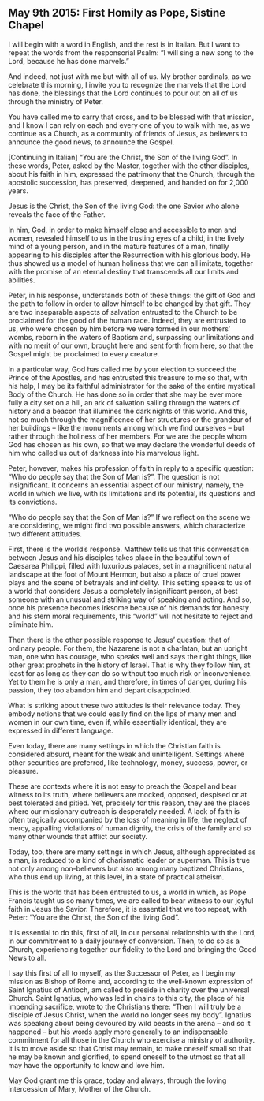 ## May 9th 2015: First Homily as Pope, Sistine Chapel

I will begin with a word in English, and the rest is in Italian. But I want to repeat the words from the responsorial Psalm: “I will sing a new song to the Lord, because he has done marvels.”

And indeed, not just with me but with all of us. My brother cardinals, as we celebrate this morning, I invite you to recognize the marvels that the Lord has done, the blessings that the Lord continues to pour out on all of us through the ministry of Peter.

You have called me to carry that cross, and to be blessed with that mission, and I know I can rely on each and every one of you to walk with me, as we continue as a Church, as a community of friends of Jesus, as believers to announce the good news, to announce the Gospel.

[Continuing in Italian] “You are the Christ, the Son of the living God”. In these words, Peter, asked by the Master, together with the other disciples, about his faith in him, expressed the patrimony that the Church, through the apostolic succession, has preserved, deepened, and handed on for 2,000 years.

Jesus is the Christ, the Son of the living God: the one Savior who alone reveals the face of the Father.

In him, God, in order to make himself close and accessible to men and women, revealed himself to us in the trusting eyes of a child, in the lively mind of a young person, and in the mature features of a man, finally appearing to his disciples after the Resurrection with his glorious body. He thus showed us a model of human holiness that we can all imitate, together with the promise of an eternal destiny that transcends all our limits and abilities.

Peter, in his response, understands both of these things: the gift of God and the path to follow in order to allow himself to be changed by that gift. They are two inseparable aspects of salvation entrusted to the Church to be proclaimed for the good of the human race. Indeed, they are entrusted to us, who were chosen by him before we were formed in our mothers’ wombs, reborn in the waters of Baptism and, surpassing our limitations and with no merit of our own, brought here and sent forth from here, so that the Gospel might be proclaimed to every creature.

In a particular way, God has called me by your election to succeed the Prince of the Apostles, and has entrusted this treasure to me so that, with his help, I may be its faithful administrator for the sake of the entire mystical Body of the Church. He has done so in order that she may be ever more fully a city set on a hill, an ark of salvation sailing through the waters of history and a beacon that illumines the dark nights of this world. And this, not so much through the magnificence of her structures or the grandeur of her buildings – like the monuments among which we find ourselves – but rather through the holiness of her members. For we are the people whom God has chosen as his own, so that we may declare the wonderful deeds of him who called us out of darkness into his marvelous light.

Peter, however, makes his profession of faith in reply to a specific question: “Who do people say that the Son of Man is?”. The question is not insignificant. It concerns an essential aspect of our ministry, namely, the world in which we live, with its limitations and its potential, its questions and its convictions.

“Who do people say that the Son of Man is?” If we reflect on the scene we are considering, we might find two possible answers, which characterize two different attitudes. 

First, there is the world’s response. Matthew tells us that this conversation between Jesus and his disciples takes place in the beautiful town of Caesarea Philippi, filled with luxurious palaces, set in a magnificent natural landscape at the foot of Mount Hermon, but also a place of cruel power plays and the scene of betrayals and infidelity. This setting speaks to us of a world that considers Jesus a completely insignificant person, at best someone with an unusual and striking way of speaking and acting. And so, once his presence becomes irksome because of his demands for honesty and his stern moral requirements, this “world” will not hesitate to reject and eliminate him.

Then there is the other possible response to Jesus’ question: that of ordinary people. For them, the Nazarene is not a charlatan, but an upright man, one who has courage, who speaks well and says the right things, like other great prophets in the history of Israel. That is why they follow him, at least for as long as they can do so without too much risk or inconvenience. Yet to them he is only a man, and therefore, in times of danger, during his passion, they too abandon him and depart disappointed.

What is striking about these two attitudes is their relevance today. They embody notions that we could easily find on the lips of many men and women in our own time, even if, while essentially identical, they are expressed in different language.

Even today, there are many settings in which the Christian faith is considered absurd, meant for the weak and unintelligent. Settings where other securities are preferred, like technology, money, success, power, or pleasure.

These are contexts where it is not easy to preach the Gospel and bear witness to its truth, where believers are mocked, opposed, despised or at best tolerated and pitied. Yet, precisely for this reason, they are the places where our missionary outreach is desperately needed. A lack of faith is often tragically accompanied by the loss of meaning in life, the neglect of mercy, appalling violations of human dignity, the crisis of the family and so many other wounds that afflict our society.

Today, too, there are many settings in which Jesus, although appreciated as a man, is reduced to a kind of charismatic leader or superman. This is true not only among non-believers but also among many baptized Christians, who thus end up living, at this level, in a state of practical atheism.

This is the world that has been entrusted to us, a world in which, as Pope Francis taught us so many times, we are called to bear witness to our joyful faith in Jesus the Savior. Therefore, it is essential that we too repeat, with Peter: “You are the Christ, the Son of the living God”.

It is essential to do this, first of all, in our personal relationship with the Lord, in our commitment to a daily journey of conversion. Then, to do so as a Church, experiencing together our fidelity to the Lord and bringing the Good News to all.

I say this first of all to myself, as the Successor of Peter, as I begin my mission as Bishop of Rome and, according to the well-known expression of Saint Ignatius of Antioch, am called to preside in charity over the universal Church. Saint Ignatius, who was led in chains to this city, the place of his impending sacrifice, wrote to the Christians there: “Then I will truly be a disciple of Jesus Christ, when the world no longer sees my body”. Ignatius was speaking about being devoured by wild beasts in the arena – and so it happened – but his words apply more generally to an indispensable commitment for all those in the Church who exercise a ministry of authority. It is to move aside so that Christ may remain, to make oneself small so that he may be known and glorified, to spend oneself to the utmost so that all may have the opportunity to know and love him.

May God grant me this grace, today and always, through the loving intercession of Mary, Mother of the Church.